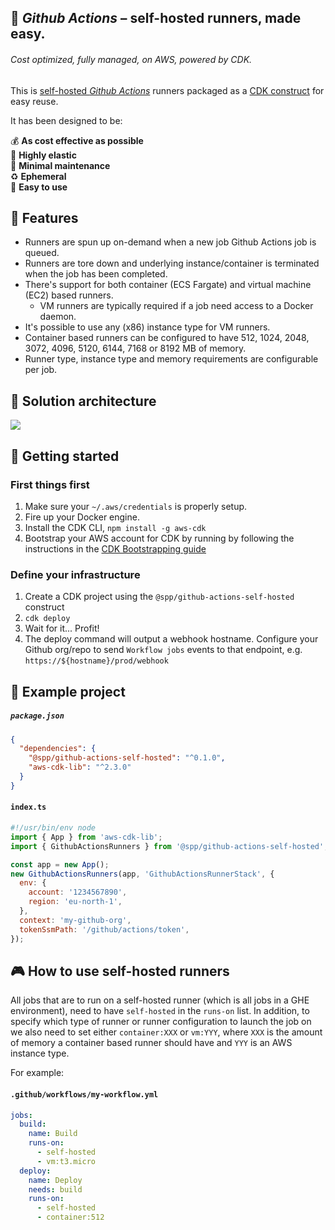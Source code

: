 ## :rocket: _Github Actions_ – self-hosted runners, made easy.

###### _Cost optimized, fully managed, on AWS, powered by CDK._

This is [self-hosted _Github Actions_](https://docs.github.com/en/actions/hosting-your-own-runners/about-self-hosted-runners) runners packaged as a [CDK construct](https://aws.amazon.com/cdk/) for easy reuse.

It has been designed to be:

:moneybag: **As cost effective as possible**<br />
:gem: **Highly elastic**<br />
:sleeping_bed: **Minimal maintenance**<br />
:recycle: **Ephemeral**<br />
:hugs: **Easy to use**<br />

## :tophat: Features

- Runners are spun up on-demand when a new job Github Actions job is queued.
- Runners are tore down and underlying instance/container is terminated when the job has been completed.
- There's support for both container (ECS Fargate) and virtual machine (EC2) based runners.
  - VM runners are typically required if a job need access to a Docker daemon.
- It's possible to use any (x86) instance type for VM runners.
- Container based runners can be configured to have 512, 1024, 2048, 3072, 4096, 5120, 6144, 7168 or 8192 MB of memory.
- Runner type, instance type and memory requirements are configurable per job.

## :art: Solution architecture

<a href="https://docs.google.com/drawings/d/1F1ofp86HjaqzCBt2ybKB5ZfXE-AqhX9pdiGPl_f2FE8/edit"><img src="https://docs.google.com/drawings/d/e/2PACX-1vQGyC_Wfy--Lf8Qdk1xkgW2fZrRG-vjAXM3ZcLPcdEI4TtG6BjwQ4gM3qVNTESbhbgTFAdSi8ZTK7Px/pub?w=1570&amp;h=673"></a>

## :traffic_light: Getting started

### First things first

1. Make sure your `~/.aws/credentials` is properly setup.
2. Fire up your Docker engine.
3. Install the CDK CLI, `npm install -g aws-cdk`
4. Bootstrap your AWS account for CDK by running by following the instructions in the [CDK Bootstrapping guide](https://docs.aws.amazon.com/cdk/latest/guide/bootstrapping.html)

### Define your infrastructure

1. Create a CDK project using the `@spp/github-actions-self-hosted` construct
2. `cdk deploy`
3. Wait for it... Profit!
4. The deploy command will output a webhook hostname. Configure your Github org/repo to send `Workflow jobs` events to that endpoint, e.g. `https://${hostname}/prod/webhook`

## :ribbon: Example project

##### `package.json`

```json
{
  "dependencies": {
    "@spp/github-actions-self-hosted": "^0.1.0",
    "aws-cdk-lib": "^2.3.0"
  }
}
```

#### `index.ts`

```js
#!/usr/bin/env node
import { App } from 'aws-cdk-lib';
import { GithubActionsRunners } from '@spp/github-actions-self-hosted';

const app = new App();
new GithubActionsRunners(app, 'GithubActionsRunnerStack', {
  env: {
    account: '1234567890',
    region: 'eu-north-1',
  },
  context: 'my-github-org',
  tokenSsmPath: '/github/actions/token',
});
```

## :video_game: How to use self-hosted runners

All jobs that are to run on a self-hosted runner (which is all jobs in a GHE environment), need to have `self-hosted` in the `runs-on` list. In addition, to specify which type of runner or runner configuration to launch the job on we also need to set either `container:XXX` or `vm:YYY`, where `XXX` is the amount of memory a container based runner should have and `YYY` is an AWS instance type.

For example:

#### `.github/workflows/my-workflow.yml`

```yaml
jobs:
  build:
    name: Build
    runs-on:
      - self-hosted
      - vm:t3.micro
  deploy:
    name: Deploy
    needs: build
    runs-on:
      - self-hosted
      - container:512
```
